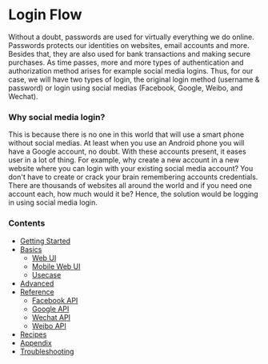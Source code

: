 # Login Flow

Without a doubt, passwords are used for virtually everything we do online. Passwords protects our identities on websites, email accounts and more. Besides that, they are also used for bank transactions and making secure purchases. As time passes, more and more types of authentication and authorization method arises for example social media logins. Thus, for our case, we will have two types of login, the original login method \(username & password\) or login using social medias \(Facebook, Google, Weibo, and Wechat\).  


### Why social media login?

This is because there is no one in this world that will use a smart phone without social medias. At least when you use an Android phone you will have a Google account, no doubt. With these accounts present, it eases user in a lot of thing. For example, why create a new account in a new website where you can login with your existing social media account? You don't have to create or crack your brain remembering accounts credentials. There are thousands of websites all around the world and if you need one account each, how much would it be? Hence, the solution would be logging in using social media login.

### Contents

* [Getting Started](/getting-started.md)
* [Basics](/basics.md)
  * [Web UI](/basics/web-ui.md)
  * [Mobile Web UI](/basics/mobile-web-ui.md)
  * [Usecase](/basics/usecase.md)
* [Advanced](/advanced.md)
* [Reference](/reference.md)
  * [Facebook API](/reference/facebook-api.md)
  * [Google API](/reference/google-api.md)
  * [Wechat API](/reference/wechat-api.md)
  * [Weibo API](/reference/weibo-api.md)
* [Recipes](/recipes.md)
* [Appendix](/appendix.md)
* [Troubleshooting](/troubleshooting.md)



